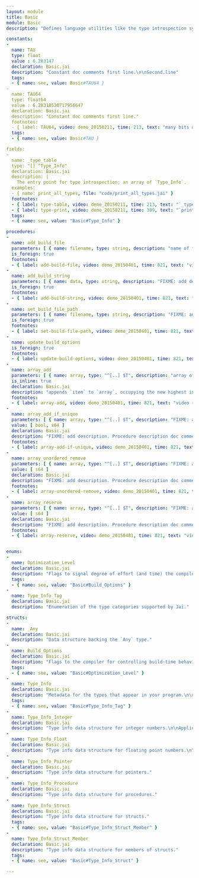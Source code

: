```yaml
---
layout: module
title: Basic
module: Basic
description: "Defines language utilities like the type introspection system."

constants:
-
  name: TAU
  type: float
  value : 6.283147
  declaration: Basic.jai
  description: "Constant doc comments first line.\n\nSecond.line"
  tags:
  - { name: see, value: Basic#TAU64 }
-
  name: TAU64
  type: float64
  value : 6.28318530717958647
  declaration: Basic.jai
  description: "Constant doc comments first line."
  footnotes:
  - { label: TAU64, video: demo_20150211, time: 213, text: "many bits of precision." }
  tags:
  - { name: see, value: Basic#TAU }

fields:
-
  name: _type_table
  type: "[] ^Type_Info"
  declaration: Basic.jai
  description: |
    The entry point for type introspection; an array of `Type_Info`.
  examples:
  - { name: print_all_types, file: "code/print_all_types.jai" }
  footnotes:
  - { label: type-table, video: demo_20150211, time: 213, text: "`_type_table` is an array of Type_Info." }
  - { label: type-print, video: demo_20150211, time: 399, text: "`print_all_types` iterates over `_type_table` and prints information about each type." }
  tags:
  - { name: see, value: "Basic#Type_Info" }

procedures:
-
  name: add_build_file
  parameters: [ { name: filename, type: string, description: "name of file to be added to compilation project" } ]
  is_foreign: true
  footnotes:
  - { label: add-build-file, video: demo_20150401, time: 821, text: "video reference." }
-
  name: add_build_string
  parameters: [ { name: data, type: string, description: "FIXME: add description" } ]
  is_foreign: true
  footnotes:
  - { label: add-build-string, video: demo_20150401, time: 821, text: "video reference." }
-
  name: set_build_file_path
  parameters: [ { name: filename, type: string, description: "FIXME: add description" } ]
  is_foreign: true
  footnotes:
  - { label: set-build-file-path, video: demo_20150401, time: 821, text: "video reference." }
-
  name: update_build_options
  is_foreign: true
  footnotes:
  - { label: update-build-options, video: demo_20150401, time: 821, text: "video reference." }
-
  name: array_add
  parameters: [ { name: array, type: "^[..] $T", description: "array of any type" }, { name: item, type: T, description: "item to add (must be of same type)" } ]
  is_inline: true
  declaration: Basic.jai
  description: "appends `item` to `array`, occupying the new highest index slot. Indices are zero-based."
  footnotes:
  - { label: array-add, video: demo_20150401, time: 821, text: "video reference." }
-
  name: array_add_if_unique
  parameters: [ { name: array, type: "^[..] $T", description: "FIXME: add description" }, { name: item, type: T, description: "FIXME: add description" } ]
  value: [ bool, s64 ]
  declaration: Basic.jai
  description: "FIXME: add description. Procedure description doc comments first line.\n\nAdditional procedure description documentation comments."
  footnotes:
  - { label: array-add-if-unique, video: demo_20150401, time: 821, text: "video reference." }
-
  name: array_unordered_remove
  parameters: [ { name: array, type: "^[..] $T", description: "FIXME: add description" }, { name: item, type: T, description: "FIXME: add description" } ]
  value: [ s64 ]
  declaration: Basic.jai
  description: "FIXME: add description. Procedure description doc comments first line.\n\nAdditional procedure description documentation comments.\n\nCode sample:\n```cpp\nfor array\n  if it == null return it_index;\n```"
  footnotes:
  - { label: array-unordered-remove, video: demo_20150401, time: 821, text: "video reference." }
-
  name: array_reserve
  parameters: [ { name: array, type: "^[..] $T", description: "FIXME: add description" }, { name: count, type: s64, description: "number of slots to pre-allocate for items of type `T`" } ]
  value: [ s64 ]
  declaration: Basic.jai
  description: "FIXME: add description. Procedure description doc comments first line.\n\nAdditional procedure description documentation comments.\n\nCode sample:\n```cpp\nfor array\n  if it == null return it_index;\n```"
  footnotes:
  - { label: array-reserve, video: demo_20150401, time: 821, text: "video reference." }


enums:
-
  name: Optimization_Level
  declaration: Basic.jai
  description: "Flags to signal degree of effort (and time) the compiler should spend optimizing."
  tags:
  - { name: see, value: "Basic#Build_Options" }
-
  name: Type_Info_Tag
  declaration: Basic.jai
  description: "Enumeration of the type categories supported by Jai."

structs:
-
  name: _Any
  declaration: Basic.jai
  description: "Data structure backing the `Any` type."
-
  name: Build_Options
  declaration: Basic.jai
  description: "Flags to the compiler for controlling build-time behavior."
  tags:
  - { name: see, value: "Basic#Optimization_Level" }
-
  name: Type_Info
  declaration: Basic.jai
  description: "Metadata for the types that appear in your program.\n\nCastable to more specific structs for additional info."
  tags:
  - { name: see, value: "Basic#Type_Info_Tag" }
-
  name: Type_Info_Integer
  declaration: Basic.jai
  description: "Type info data structure for integer numbers.\n\nApplies to integers of all bit sizes."
-
  name: Type_Info_Float
  declaration: Basic.jai
  description: "Type info data structure for floating point numbers.\n\nApplies to floats of all bit sizes."
-
  name: Type_Info_Pointer
  declaration: Basic.jai
  description: "Type info data structure for pointers."
-
  name: Type_Info_Procedure
  declaration: Basic.jai
  description: "Type info data structure for procedures."
-
  name: Type_Info_Struct
  declaration: Basic.jai
  description: "Type info data structure for structs."
  tags:
  - { name: see, value: "Basic#Type_Info_Struct_Member" }
-
  name: Type_Info_Struct_Member
  declaration: Basic.jai
  description: "Type info data structure for members of structs."
  tags:
  - { name: see, value: "Basic#Type_Info_Struct" }

---
```

